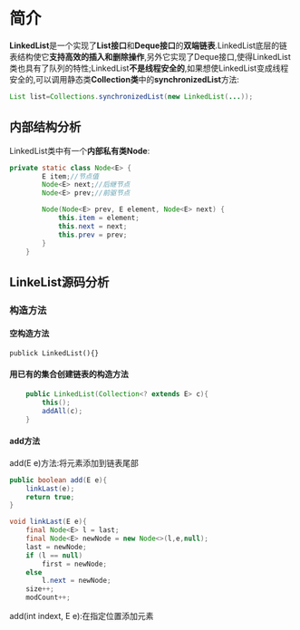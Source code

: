 # 简介 #

**LinkedList**是一个实现了**List接口**和**Deque接口**的**双端链表**.LinkedList底层的链表结构使它**支持高效的插入和删除操作**,另外它实现了Deque接口,使得LinkedList类也具有了队列的特性;LinkedList**不是线程安全的**,如果想使LinkedList变成线程安全的,可以调用静态类**Collection类**中的**synchronizedList**方法:

```java
List list=Collections.synchronizedList(new LinkedList(...));
```

## 内部结构分析 ##

LinkedList类中有一个**内部私有类Node**:

```java
private static class Node<E> {
        E item;//节点值
        Node<E> next;//后继节点
        Node<E> prev;//前驱节点

        Node(Node<E> prev, E element, Node<E> next) {
            this.item = element;
            this.next = next;
            this.prev = prev;
        }
    }
```

## LinkeList源码分析 ##

### 构造方法 ###

#### 空构造方法 ####

`publick LinkedList(){}`

#### 用已有的集合创建链表的构造方法 ####

```java
	public LinkedList(Collection<? extends E> c){
		this();
		addAll(c);
	}
```

#### add方法 ####

add(E e)方法:将元素添加到链表尾部

```java
public boolean add(E e){
	linkLast(e);
	return true;
}

void linkLast(E e){
	final Node<E> l = last;
	final Node<E> newNode = new Node<>(l,e,null);
	last = newNode;
	if (l == null)
		first = newNode;
	else
		l.next = newNode;
	size++;
	modCount++;
```

add(int indext, E e):在指定位置添加元素
